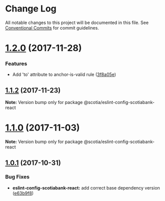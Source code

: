 # Change Log

All notable changes to this project will be documented in this file.
See [Conventional Commits](https://conventionalcommits.org) for commit guidelines.

<a name="1.2.0"></a>
# [1.2.0](https://github.com/scotiabank/eslint-config-scotiabank/compare/v1.1.2...v1.2.0) (2017-11-28)


### Features

* Add 'to' attribute to anchor-is-valid rule ([3f8a05e](https://github.com/scotiabank/eslint-config-scotiabank/commit/3f8a05e))




<a name="1.1.2"></a>
## [1.1.2](https://github.com/scotiabank/eslint-config-scotiabank/compare/v1.1.0...v1.1.2) (2017-11-23)




**Note:** Version bump only for package @scotia/eslint-config-scotiabank-react

<a name="1.1.0"></a>
# [1.1.0](https://github.com/scotiabank/eslint-config-scotiabank/compare/v1.0.1...v1.1.0) (2017-11-03)




**Note:** Version bump only for package @scotia/eslint-config-scotiabank-react

<a name="1.0.1"></a>
## [1.0.1](https://github.com/scotiabank/eslint-config-scotiabank/compare/v1.0.0-lerna...v1.0.1) (2017-10-31)


### Bug Fixes

* **eslint-config-scotiabank-react:** add correct base dependency version ([e63b9f8](https://github.com/scotiabank/eslint-config-scotiabank/commit/e63b9f8))
